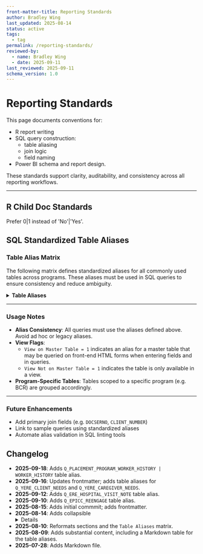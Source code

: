 ```yaml
---
front-matter-title: Reporting Standards  
author: Bradley Wing  
last_updated: 2025-08-14
status: active  
tags:
  - tag 
permalink: /reporting-standards/
reviewed-by:
  - name: Bradley Wing
  - date: 2025-09-11
last_reviewed: 2025-09-11
schema_version: 1.0  
---
```


# Reporting Standards

This page documents conventions for:

- R report writing
- SQL query construction:
  - table aliasing
  - join logic
  - field naming
- Power BI schema and report design.

These standards support clarity, auditability, and consistency across all reporting workflows.

---

## R Child Doc Standards

Prefer 0|1 instead of 'No'|'Yes'.

## SQL Standardized Table Aliases

### Table Alias Matrix

The following matrix defines standardized aliases for all commonly used tables across programs. These aliases must be used in SQL queries to ensure consistency and reduce ambiguity.

<details>
<summary><strong>Table Aliases</strong></summary>

| Table Source   | Table Name                         | Alias          | View on Master Table | View Not on Master Table | Primary Join Fields(s) |
|----------------|------------------------------------|----------------|----------------------|--------------------------|------------------------|
| ALL            | ADA_SU_AGENCY                      | ADA            | 1                    | 0                        |                        |
| ALL            | ADA_SU_STATUS                      | CIMOR_ADA      | 1                    | 0                        |                        |
| ALL            | CASENOTEDETAIL                     | CN             | 0                    | 0                        |                        |
| ALL            | CIMOR_STATUS                       | CIMOR_STATUS   | 1                    | 0                        |                        |
| ALL            | CLIENT                             | C              | 0                    | 0                        |                        |
| ALL            | CLIENTSTATUS                       | S              | 1                    | 0                        |                        |
| ALL            | CLOSINGREASON                      | CR             | 1                    | 0                        |                        |
| ALL            | CMHC_AGENCY                        | CMHC           | 1                    | 0                        |                        |
| ALL            | CONTACTTYPE                        | CT             | 1                    | 0                        |                        |
| ALL            | EDUCATIONLEVEL                     | EDLEVEL        | 1                    | 0                        |                        |
| ALL            | EMPOLOYMENTSTATUS                  | EMPSTATUS      | 1                    | 0                        |                        |
| ALL            | GENDER                             | G              | 1                    | 0                        |                        |
| ALL            | HRFORM                             | HR             | 0                    | 0                        |                        |
| ALL            | MANAGED_MEDICAID_PROVIDER          | MMP            | 1                    | 0                        |                        |
| ALL            | MASTERSERVICE                      | MS             | 1                    | 0                        |                        |
| ALL            | PATHWAY                            | PWY            | 0                    | 0                        |                        |
| ALL            | PATHWAYCLIENT                      | PC             | 0                    | 0                        |                        |
| ALL            | PATHWAYEVENT                       | PE             | 0                    | 0                        |                        |
| ALL            | PATHWAYEVENTCLIENT                 | PEC            | 0                    | 0                        |                        |
| ALL            | PAYOR_SOURCE                       | PAY            | 1                    | 0                        |                        |
| ALL            | PROGRAM_REFERRAL_SOURCES           | PRS            | 1                    | 0                        |                        |
| ALL            | PROVIDER                           | P              | 0                    | 0                        |                        |
| ALL            | PROVIDERHIERARCHY                  | PH             | 0                    | 0                        |                        |
| ALL            | PROVIDERPLACEMENT                  | PP             | 0                    | 0                        |                        |
| ALL            | Q_CLIENT                           | C              | 0                    | 1                        |                        |
| ALL            | Q_CLIENTPASSPORT                   | CP             | 0                    | 1                        |                        |
| ALL            | Q_PLACEMENT_PROGRAM_WORKER_HISTORY | WORKER_HISTORY | 0                    | 1                        |                        |
| ALL            | RACE                               | R              | 1                    | 0                        |                        |
| ALL            | SERVICESITE                        | SP             | 0                    | 0                        |                        |
| ALL            | USERCASELOAD                       | CL             | 0                    | 0                        |                        |
| BCR            | BCR_CHURCHES                       | CHURCH         | 1                    | 0                        |                        |
| BCR            | BCR_PROGRAM_PARTICIPATION          | PART           | 1                    | 0                        |                        |
| BCR            | PWBCRCLIENTCOUNSELINGSESSIONS      | BCC            | 0                    | 0                        |                        |
| BCR            | PWBCREVENT                         | EVENT          | 0                    | 0                        |                        |
| BCR            | PWBCRGRANT                         | BCRGRANT       | 0                    | 0                        |                        |
| BCR            | PWBCRINITIALCONTACT                | BIC            | 0                    | 0                        |                        |
| BCR            | PWBCRPRESENTINGCONCERNS            | BPC            | 0                    | 0                        |                        |
| BCR            | PWBCRREFERRAL                      | BREF           | 0                    | 0                        |                        |
| BCR            | PWBCRREFERRALSPLACED               | BRP            | 0                    | 0                        |                        |
| BCR            | Q_BCR_ACTIVE_HOUSING_STATUS        | BHOUSE         | 0                    | 1                        |                        |
| BCR            | Q_BCR_ACTIVE_PAYOR_SOURCE          | BPAY           | 0                    | 1                        |                        |
| BCR            | Q_BCR_CLIENT                       | BCLIENT        | 0                    | 1                        |                        |
| BCR            | Q_BCR_PATHCLIENT_ENROLLMENTS       | BENROLL        | 0                    | 1                        |                        |
| BCR            | Q_BCR_PATHWAY_FORM_DOCSERNOS       | BPF            | 0                    | 1                        |                        |
| Complex Care   | PWCOMPLEXCAREROSTER                | ROSTER         | 0                    | 0                        |                        |
| Complex Care   | Q_COMPLEX_CARE_ROSTER              | ROSTER         | 0                    | 1                        |                        |
| EPICC          | COMMUNITY_REFERRAL_SOURCES         | CRS            | 1                    | 0                        |                        |
| EPICC          | EPICC_EMS_FIRE_DISTRICT            | EMS            | 1                    | 0                        |                        |
| EPICC          | EPICC_PROGRAM_PARTICIPATION        | EPP            | 1                    | 0                        |                        |
| EPICC          | EPICC_SU_TX_AGENCY                 | SUTXAGENCY     | 1                    | 0                        |                        |
| EPICC          | PWEPICCINITIALCONTACT              | EIC            | 0                    | 0                        |                        |
| EPICC          | PWEPICCREENGAGEMENTFORM            | REENGAGE       | 0                    | 0                        |                        |
| EPICC          | PWEPICCREFERRAL                    | EREF           | 0                    | 0                        |                        |
| EPICC          | PWEPICCSIXMONTHFOLLOWUP            | ESIXM          | 0                    | 0                        |                        |
| EPICC          | PWEPICCSORPILOTCESCLIENTCONTACT    | ESPCC          | 0                    | 0                        |                        |
| EPICC          | PWEPICCTHIRTYDAYFOLLOWUP           | ETHIRTYD       | 0                    | 0                        |                        |
| EPICC          | PWEPICCTHREEMONTHFOLLOWUP          | ETHREEM        | 0                    | 0                        |                        |
| EPICC          | PWEPICCTWOWEEKFOLLOWUP             | ETWOW          | 0                    | 0                        |                        |
| EPICC          | PWSUBROADTREATMENTAGENCY           | SUTX           | 0                    | 0                        |                        |
| EPICC          | Q_EPICC_ACTIVE_HOUSING_STATUS      | EHOUSE         | 0                    | 1                        |                        |
| EPICC          | Q_EPICC_ACTIVE_PAYOR_SOURCE        | EPAY           | 0                    | 1                        |                        |
| EPICC          | Q_EPICC_CLIENT                     | ECLIENT        | 0                    | 1                        |                        |
| EPICC          | Q_EPICC_LATEST_SU_TX_AGENCY        | ESUTX          | 0                    | 1                        |                        |
| EPICC          | Q_EPICC_PATHCLIENT_ENROLLMENTS     | EENROLL        | 0                    | 1                        |                        |
| EPICC          | Q_EPICC_PATHWAY_FORM_DOCSERNOS     | EPF            | 0                    | 1                        |                        |
| EPICC          | Q_EPICC_REENGAGE                   | REENGAGE       | 0                    | 1                        |                        |
| ERE            | PWERECLIENTNEEDS                   | ERENEEDS       | 0                    | 0                        |                        |
| ERE            | Q_ERE_BHS                          | EREBHS         | 0                    | 1                        |                        |
| ERE            | Q_ERE_CLIENT                       | ERECLIENT      | 0                    | 1                        |                        |
| ERE            | Q_ERE_CLIENT_NEEDS                 | ERENEEDS       | 0                    | 1                        |                        |
| ERE            | Q_ERE_IHNA                         | EREIHNA        | 0                    | 1                        |                        |
| ERE            | Q_ERE_HOSPITAL_VISIT_NOTE          | EREHOSP        | 0                    | 1                        |                        |
| ERE            | Q_ERE_PATHCLIENT_ENROLLMENTS       | EREENROLL      | 0                    | 1                        |                        |
| ERE            | Q_ERE_PATHWAY_FORM_DOCSERNOS       | EREPF          | 0                    | 1                        |                        |
| ERE            | Q_ERE_REFERRAL                     | EREREF         | 0                    | 1                        |                        |
| ERE            | Q_ERE_SIX_MONTH                    | ERESIXM        | 0                    | 1                        |                        |
| ERE            | Q_ERE_THREE-MONTH                  | ERETHREEM      | 0                    | 1                        |                        |
| YERE           | PWYERE30DAYFOLLOWUPTP              | YTHIRTYD       | 0                    | 0                        |                        |
| YERE           | PWYERE3MONTHFOLLOWUPTP             | YTHREEM        | 0                    | 0                        |                        |
| YERE           | PWYERE6MONTHFOLLOWUPTP             | YSIXM          | 0                    | 0                        |                        |
| YERE           | PWYEREBEHAVIORALHEALTHSERVICESTP   | YBHS           | 0                    | 0                        |                        |
| YERE           | PWYERECAREGIVERPROGRAMNEEDS        | CARE           | 0                    | 0                        |                        |
| YERE           | PWYEREHOSPITALVISITNOTE            | HOSP           | 0                    | 0                        |                        |
| YERE           | PWYEREINITIALCONTACT               | YIA            | 0                    | 0                        |                        |
| YERE           | PWYEREREFERRAL                     | YREF           | 0                    | 0                        |                        |
| YERE           | Q_YERE_ACTIVE_HOUSING_STATUS       | YHOUSE         | 0                    | 1                        |                        |
| YERE           | Q_YERE_ACTIVE_PAYOR_SOURCE         | YPAY           | 0                    | 1                        |                        |
| YERE           | Q_YERE_CLIENT                      | YCLIENT        | 0                    | 1                        |                        |
| YERE           | Q_YERE_CLIENT_NEEDS                | YCLIENTNEEDS   | 0                    | 1                        |                        |
| YERE           | Q_YERE_CAREGIVER_NEEDS             | YCARENEEDS     | 0                    | 1                        |                        |
| YERE           | Q_YERE_PATHCLIENT_ENROLLMENTS      | YENROLL        | 0                    | 1                        |                        |
| YERE           | Q_YERE_PATHWAY_FORM_DOCSERNOS      | YPF            | 0                    | 1                        |                        |
| YERE           | YERE_TYPE_OF_SCHOOL_DISCIPLINE     | YTSD           | 1                    | 0                        |                        |
| ...            | ...                                | ...            | ...                  | ...                      | ...                    |

> For additional guidance on join logic, see [documentation-standards.md](../data-team-processes/documentation-standards.md).

</details>

---

### Usage Notes

- **Alias Consistency**: All queries must use the aliases defined above. Avoid ad hoc or legacy aliases.
- **View Flags**:
  - `View on Master Table = 1` indicates an alias for a master table that may be queried on front-end HTML forms when entering fields and in queries.
  - `View Not on Master Table = 1` indicates the table is only available in a view.
- **Program-Specific Tables**: Tables scoped to a specific program (e.g. BCR) are grouped accordingly.

---

### Future Enhancements

- Add primary join fields (e.g. `DOCSERNO`, `CLIENT_NUMBER`)
- Link to sample queries using standardized aliases
- Automate alias validation in SQL linting tools

## Changelog

- **2025-09-18**: Adds `Q_PLACEMENT_PROGRAM_WORKER_HISTORY | WORKER_HISTORY` table alias.
- **2025-09-16**: Updates frontmatter; adds table aliases for `Q_YERE_CLIENT_NEEDS` and `Q_YERE_CAREGIVER_NEEDS`.
- **2025-09-12**: Adds `Q_ERE_HOSPITAL_VISIT_NOTE` table alias.
- **2025-09-10**: Adds `Q_EPICC_REENGAGE` table alias.
- **2025-08-15**: Adds initial commmit; adds frontmatter.
- **2025-08-14**: Adds collapsible <details> around `Table Aliases` matrix.
- **2025-08-10**: Reformats sections and the `Table Aliases` matrix.
- **2025-08-09**: Adds substantial content, including a Markdown table for the table aliases.
- **2025-07-28**: Adds Markdown file.
